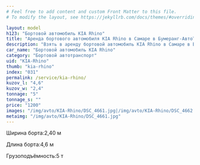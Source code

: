 ```yaml
---
# Feel free to add content and custom Front Matter to this file.
# To modify the layout, see https://jekyllrb.com/docs/themes/#overriding-theme-defaults

layout: model
h123: "Бортовой автомобиль KIA Rhino"
title: "Аренда бортового автомобиля KIA Rhino в Самаре в Бумеранг-АвтоТранс"
description: "Взять в аренду бортовой автомобиль KIA Rhino в Самаре в Бумеранг-АвтоТранс"
car_name: "Бортовой автомобиль KIA Rhino"
category: "Бортовой автотранспорт"
uid: "KIA-Rhino"
thumb: "kia-rhino"
index: "031"
permalink: /service/kia-rhino/
kuzov_l: "4,6"
kuzov_w: "2,4"
tonnage: "5"
tonnage_s: ""
price: "1200"
images: "/img/avto/KIA-Rhino/DSC_4661.jpg|/img/avto/KIA-Rhino/DSC_4662.jpg|/img/avto/KIA-Rhino/DSC_4665.jpg"
metaimg: "/img/avto/KIA-Rhino/DSC_4661.jpg"
---
```


<p><span>Ширина борта:</span><span>2,40 м</span></p>

<p><span>Длина борта:</span><span>4,6 м</span></p>

<p><span>Грузоподъёмность:</span><span>5 т</span></p>
